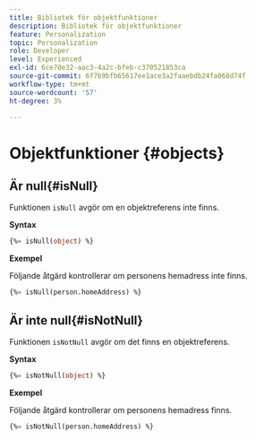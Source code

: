 ```yaml
---
title: Bibliotek för objektfunktioner
description: Bibliotek för objektfunktioner
feature: Personalization
topic: Personalization
role: Developer
level: Experienced
exl-id: 6ce70e32-aac3-4a2c-bfeb-c370521853ca
source-git-commit: 6f7b9bfb65617ee1ace3a2faaebdb24fa068d74f
workflow-type: tm+mt
source-wordcount: '57'
ht-degree: 3%

---
```


# Objektfunktioner {#objects}

## Är null{#isNull}

Funktionen `isNull` avgör om en objektreferens inte finns.

**Syntax**

```sql
{%= isNull(object) %}
```

**Exempel**

Följande åtgärd kontrollerar om personens hemadress inte finns.

```sql
{%= isNull(person.homeAddress) %}
```

## Är inte null{#isNotNull}

Funktionen `isNotNull` avgör om det finns en objektreferens.

**Syntax**

```sql
{%= isNotNull(object) %}
```

**Exempel**

Följande åtgärd kontrollerar om personens hemadress finns.

```sql
{%= isNotNull(person.homeAddress) %}
```
